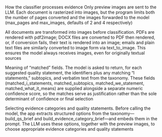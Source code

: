 How the classifier processes evidence
Only preview images are sent to the LLM. Each document is rasterized into images, but the program limits both the number of pages converted and the images forwarded to the model (max_pages and max_images, defaults of 2 and 4 respectively)

All documents are transformed into images before classification. PDFs are rendered with pdf2image; DOCX files are converted to PDF then rendered, or, if conversion fails, their text is rendered into an image; emails and plain text files are similarly converted to image form via text_to_image. This ensures the model always receives images, even for originally textual sources

Meaning of “matched” fields. The model is asked to return, for each suggested quality statement, the identifiers plus any matching “I statements,” subtopics, and verbatim text from the taxonomy. These fields (matched_i_statements, matched_subtopics, matched_we_statement, matched_what_it_means) are supplied alongside a separate numeric confidence score, so the matches serve as justification rather than the sole determinant of confidence or final selection

Selecting evidence categories and quality statements. Before calling the model, the app extracts structured options from the taxonomy—build_qs_brief and build_evidence_category_brief—and embeds them in the prompt. The LLM uses these options, together with the preview images, to choose appropriate evidence categories and quality statements